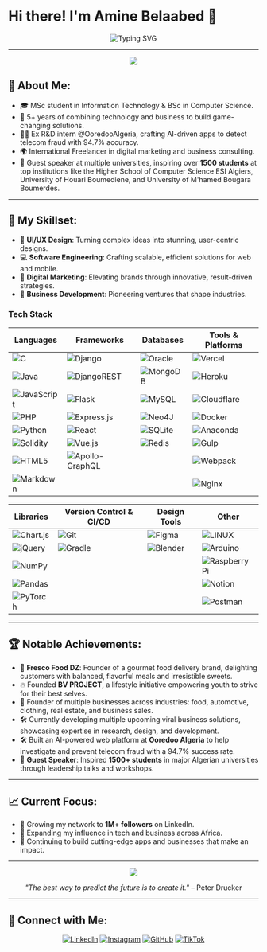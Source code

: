 # Hi there! I'm Amine Belaabed 👋

<p align="center">
  <img src="https://readme-typing-svg.demolab.com?font=Fira+Code&size=28&duration=4000&pause=500&color=FFFFFF&center=true&vCenter=true&width=600&lines=Entrepreneur+%26+Tech+Innovator;Building+the+Future+of+Business;5%2B+Years+of+Experience;MSc+in+IT+%7C+BSc+in+CS;Leader+%7C+Visionary+%7C+Builder;Always+Learning+%26+Evolving" alt="Typing SVG" />
</p>

---

<p align="center">
  <img src="https://capsule-render.vercel.app/api?type=rect&color=0:000000,100:1A1A1A&height=4"/>
</p>

## 🖤 **About Me:**
- 🎓 MSc student in Information Technology & BSc in Computer Science.
- 💼 5+ years of combining technology and business to build game-changing solutions.
- 👨‍💻 Ex R&D intern @OoredooAlgeria, crafting AI-driven apps to detect telecom fraud with 94.7% accuracy.
- 🌍 International Freelancer in digital marketing and business consulting.
- 🎤 Guest speaker at multiple universities, inspiring over **1500 students** at top institutions like the Higher School of Computer Science ESI Algiers, University of Houari Boumediene, and University of M'hamed Bougara Boumerdes.

---

## 🔧 **My Skillset:**
- 🎨 **UI/UX Design**: Turning complex ideas into stunning, user-centric designs.
- 💻 **Software Engineering**: Crafting scalable, efficient solutions for web and mobile.
- 🚀 **Digital Marketing**: Elevating brands through innovative, result-driven strategies.
- 💼 **Business Development**: Pioneering ventures that shape industries.

### Tech Stack

| **Languages** | **Frameworks** | **Databases** | **Tools & Platforms** |
|---------------|-----------------|----------------|------------------------|
| ![C](https://img.shields.io/badge/C-00599C?style=flat&logo=C&logoColor=white) | ![Django](https://img.shields.io/badge/Django-092E20?style=flat&logo=Django&logoColor=white) | ![Oracle](https://img.shields.io/badge/Oracle-F80000?style=flat&logo=Oracle&logoColor=white) | ![Vercel](https://img.shields.io/badge/Vercel-000000?style=flat&logo=Vercel&logoColor=white) |
| ![Java](https://img.shields.io/badge/Java-007396?style=flat&logo=Java&logoColor=white) | ![DjangoREST](https://img.shields.io/badge/Django%20REST%20Framework-0C4B33?style=flat&logo=Django&logoColor=white) | ![MongoDB](https://img.shields.io/badge/MongoDB-47A248?style=flat&logo=MongoDB&logoColor=white) | ![Heroku](https://img.shields.io/badge/Heroku-430098?style=flat&logo=Heroku&logoColor=white) |
| ![JavaScript](https://img.shields.io/badge/JavaScript-F7DF1E?style=flat&logo=JavaScript&logoColor=black) | ![Flask](https://img.shields.io/badge/Flask-000000?style=flat&logo=Flask&logoColor=white) | ![MySQL](https://img.shields.io/badge/MySQL-005C84?style=flat&logo=MySQL&logoColor=white) | ![Cloudflare](https://img.shields.io/badge/Cloudflare-F38020?style=flat&logo=Cloudflare&logoColor=white) |
| ![PHP](https://img.shields.io/badge/PHP-777BB4?style=flat&logo=PHP&logoColor=white) | ![Express.js](https://img.shields.io/badge/Express.js-000000?style=flat&logo=Express&logoColor=white) | ![Neo4J](https://img.shields.io/badge/Neo4j-008CC1?style=flat&logo=Neo4j&logoColor=white) | ![Docker](https://img.shields.io/badge/Docker-2496ED?style=flat&logo=Docker&logoColor=white) |
| ![Python](https://img.shields.io/badge/Python-3776AB?style=flat&logo=Python&logoColor=white) | ![React](https://img.shields.io/badge/React-61DAFB?style=flat&logo=React&logoColor=black) | ![SQLite](https://img.shields.io/badge/SQLite-003B57?style=flat&logo=SQLite&logoColor=white) | ![Anaconda](https://img.shields.io/badge/Anaconda-44A833?style=flat&logo=Anaconda&logoColor=white) |
| ![Solidity](https://img.shields.io/badge/Solidity-363636?style=flat&logo=Solidity&logoColor=white) | ![Vue.js](https://img.shields.io/badge/Vue.js-4FC08D?style=flat&logo=Vue.js&logoColor=white) | ![Redis](https://img.shields.io/badge/Redis-DC382D?style=flat&logo=Redis&logoColor=white) | ![Gulp](https://img.shields.io/badge/Gulp-CB3837?style=flat&logo=Gulp&logoColor=white) |
| ![HTML5](https://img.shields.io/badge/HTML5-E34F26?style=flat&logo=HTML5&logoColor=white) | ![Apollo-GraphQL](https://img.shields.io/badge/Apollo%20GraphQL-311C87?style=flat&logo=Apollo-GraphQL&logoColor=white) |                | ![Webpack](https://img.shields.io/badge/Webpack-8DD6F9?style=flat&logo=Webpack&logoColor=black) |
| ![Markdown](https://img.shields.io/badge/Markdown-000000?style=flat&logo=markdown&logoColor=white) |                 |                | ![Nginx](https://img.shields.io/badge/Nginx-009639?style=flat&logo=Nginx&logoColor=white) |

| **Libraries** | **Version Control & CI/CD** | **Design Tools** | **Other** |
|---------------|------------------------------|------------------|-----------|
| ![Chart.js](https://img.shields.io/badge/Chart.js-F03800?style=flat&logo=Chart.js&logoColor=white) | ![Git](https://img.shields.io/badge/Git-F05032?style=flat&logo=Git&logoColor=white) | ![Figma](https://img.shields.io/badge/Figma-F24E1E?style=flat&logo=Figma&logoColor=white) | ![LINUX](https://img.shields.io/badge/Linux-FCC624?style=flat&logo=Linux&logoColor=black) |
| ![jQuery](https://img.shields.io/badge/jQuery-0769AD?style=flat&logo=jQuery&logoColor=white) | ![Gradle](https://img.shields.io/badge/Gradle-02303A?style=flat&logo=Gradle&logoColor=white) | ![Blender](https://img.shields.io/badge/Blender-F5792A?style=flat&logo=Blender&logoColor=white) | ![Arduino](https://img.shields.io/badge/Arduino-00979D?style=flat&logo=Arduino&logoColor=white) |
| ![NumPy](https://img.shields.io/badge/NumPy-013243?style=flat&logo=NumPy&logoColor=white) |                              |                  | ![Raspberry Pi](https://img.shields.io/badge/Raspberry%20Pi-C51E4D?style=flat&logo=Raspberry%20Pi&logoColor=white) |
| ![Pandas](https://img.shields.io/badge/Pandas-150458?style=flat&logo=Pandas&logoColor=white) |                              |                  | ![Notion](https://img.shields.io/badge/Notion-000000?style=flat&logo=Notion&logoColor=white) |
| ![PyTorch](https://img.shields.io/badge/PyTorch-EE4C2C?style=flat&logo=PyTorch&logoColor=white) |                              |                  | ![Postman](https://img.shields.io/badge/Postman-FC7B29?style=flat&logo=Postman&logoColor=white) |

---

## 🏆 **Notable Achievements:**
- 🏅 **Fresco Food DZ**: Founder of a gourmet food delivery brand, delighting customers with balanced, flavorful meals and irresistible sweets.
- 🔥 Founded **BV PROJECT**, a lifestyle initiative empowering youth to strive for their best selves.
- 💼 Founder of multiple businesses across industries: food, automotive, clothing, real estate, and business sales.
- 🛠️ Currently developing multiple upcoming viral business solutions, showcasing expertise in research, design, and development.
- 🛠️ Built an AI-powered web platform at **Ooredoo Algeria** to help investigate and prevent telecom fraud with a 94.7% success rate.
- 🎤 **Guest Speaker**: Inspired **1500+ students** in major Algerian universities through leadership talks and workshops.
---

## 📈 **Current Focus**:
- 🎯 Growing my network to **1M+ followers** on LinkedIn.
- 🚀 Expanding my influence in tech and business across Africa.
- 🔧 Continuing to build cutting-edge apps and businesses that make an impact.

---

<p align="center">
  <img src="https://capsule-render.vercel.app/api?type=rect&color=0:000000,100:1A1A1A&height=4"/>
</p>

<p align="center">
  <i>"The best way to predict the future is to create it."</i> – Peter Drucker
</p>

---
## 💬 **Connect with Me:**

<p align="center">
  <a href="https://www.linkedin.com/in/amine-belaabed" target="_blank"><img src="https://img.shields.io/badge/LinkedIn-%230077B5.svg?style=for-the-badge&logo=linkedin&logoColor=white" alt="LinkedIn"/></a>
  <a href="https://www.instagram.com/frescofood.dz" target="_blank"><img src="https://img.shields.io/badge/Instagram-E4405F?style=for-the-badge&logo=instagram&logoColor=white" alt="Instagram"/></a>
  <a href="https://github.com/aminexx2002x" target="_blank"><img src="https://img.shields.io/badge/GitHub-%23121011.svg?style=for-the-badge&logo=github&logoColor=white" alt="GitHub"/></a>
  <a href="https://tiktok.com/@amine.belaabed" target="_blank"><img src="https://img.shields.io/badge/TikTok-000000?style=for-the-badge&logo=tiktok&logoColor=white" alt="TikTok"/></a>
</p>
